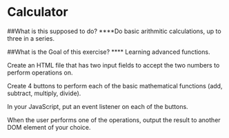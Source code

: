 # Calculator

##What is this supposed to do? ****Do basic arithmitic calculations, up to three in a series.

##What is the Goal of this exercise? **** Learning advanced functions.

Create an HTML file that has two input fields to accept the two numbers to perform operations on.

Create 4 buttons to perform each of the basic mathematical functions (add, subtract, multiply, divide).

In your JavaScript, put an event listener on each of the buttons.

<!-- Copy the code below an implement a basic calculator. -->

When the user performs one of the operations, output the result to another DOM element of your choice.